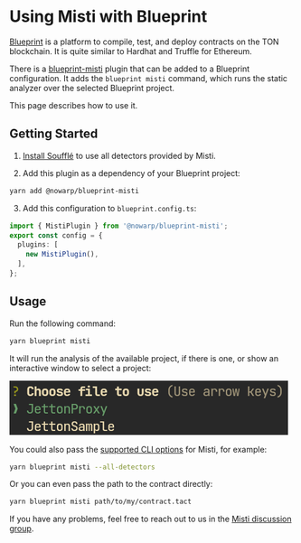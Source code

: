 # Using Misti with Blueprint

[Blueprint](https://github.com/ton-org/blueprint/) is a platform to compile, test, and deploy contracts on the TON blockchain. It is quite similar to Hardhat and Truffle for Ethereum.

There is a [blueprint-misti](https://github.com/nowarp/blueprint-misti) plugin that can be added to a Blueprint configuration. It adds the `blueprint misti` command, which runs the static analyzer over the selected Blueprint project.

This page describes how to use it.

## Getting Started

1. [Install Soufflé](https://souffle-lang.github.io/install) to use all detectors provided by Misti.

2. Add this plugin as a dependency of your Blueprint project:
```bash
yarn add @nowarp/blueprint-misti
```

3. Add this configuration to `blueprint.config.ts`:
```ts
import { MistiPlugin } from '@nowarp/blueprint-misti';
export const config = {
  plugins: [
    new MistiPlugin(),
  ],
};
```

## Usage

Run the following command:
```bash
yarn blueprint misti
```

It will run the analysis of the available project, if there is one, or show an interactive window to select a project:

![img](/img/blueprint-select-project.png)

You could also pass the [supported CLI options](./cli.md) for Misti, for example:
```bash
yarn blueprint misti --all-detectors
```

Or you can even pass the path to the contract directly:
```bash
yarn blueprint misti path/to/my/contract.tact
```

If you have any problems, feel free to reach out to us in the [Misti discussion group](https://t.me/misti_dev).
